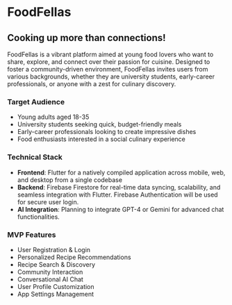 # FoodFellas

## Cooking up more than connections!

FoodFellas is a vibrant platform aimed at young food lovers who want to share, explore, and connect over their passion for cuisine. Designed to foster a community-driven environment, FoodFellas invites users from various backgrounds, whether they are university students, early-career professionals, or anyone with a zest for culinary discovery.

### Target Audience

- Young adults aged 18-35
- University students seeking quick, budget-friendly meals
- Early-career professionals looking to create impressive dishes
- Food enthusiasts interested in a social culinary experience

### Technical Stack

- **Frontend**: Flutter for a natively compiled application across mobile, web, and desktop from a single codebase
- **Backend**: Firebase Firestore for real-time data syncing, scalability, and seamless integration with Flutter. Firebase Authentication will be used for secure user login.
- **AI Integration**: Planning to integrate GPT-4 or Gemini for advanced chat functionalities.

### MVP Features

- User Registration & Login
- Personalized Recipe Recommendations
- Recipe Search & Discovery
- Community Interaction
- Conversational AI Chat
- User Profile Customization
- App Settings Management

